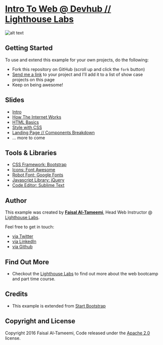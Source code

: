 # [Intro To Web @ Devhub // Lighthouse Labs](http://devhub.ca)

![alt text](http://bit.ly/20MfQwr "Devhub Logo")

## Getting Started

To use and extend this example for your own projects, do the following:

* Fork this repository on GitHub (scroll up and click the `fork` button)
* [Send me a link](mailto:faisal@lighthouselabs.ca) to your project and I'll add it to a list of show case projects on this page
* Keep on being awesome!


## Slides

* [Intro](http://bit.ly/1VsQmUT)
* [How The Internet Works](http://bit.ly/1YAoPiz)
* [HTML Basics](http://bit.ly/23OQXC0)
* [Style with CSS](http://bit.ly/1r4K8yh)
* [Landing Page // Components Breakdown](http://bit.ly/1Qf3zc2)
* ... more to come 


## Tools & Libraries

* [CSS Framework: Bootstrap](http://getbootstrap.com/)
* [Icons: Font Awesome](http://fortawesome.github.io/Font-Awesome/)
* [Robot Font: Google Fonts](https://www.google.com/fonts)
* [Javascript Library: jQuery](http://jquery.com/)
* [Code Editor: Sublime Text](https://www.sublimetext.com/3)


## Author

This example was created by **[Faisal Al-Tameemi](http://faisalaltameemi.com)**, Head Web Instructor @ [ Lighthouse Labs](http://lighthouselabs.com/).

Feel free to get in touch:

* [via Twitter](https://twitter.com/FaisalAlTameemi)
* [via LinkedIn](http://ca.linkedin.com/in/faisalaltameemi)
* [via Github](https://github.com/FaisalAl-Tameemi)


## Find Out More

* Checkout the [Lighthouse Labs](http://lighthouselabs.ca) to find out more about the web bootcamp and part time course.


## Credits

* This example is extended from [Start Bootstrap](http://startbootstrap.com)


## Copyright and License

Copyright 2016 Faisal Al-Tameemi, Code released under the [Apache 2.0]() license.
